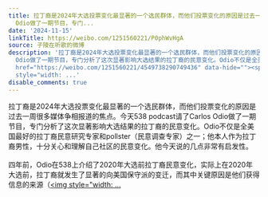 ```yaml
---
title: 拉丁裔是2024年大选投票变化最显著的一个选民群体，而他们投票变化的原因是过去一周很多媒体争相报道的焦点。今天538 podcast请了Carlos
  Odio做了一期节目，专门...
date: '2024-11-15'
linkTitle: https://weibo.com/1251560221/P0phWvHgA
source: 子陵在听歌的微博
description: '拉丁裔是2024年大选投票变化最显著的一个选民群体，而他们投票变化的原因是过去一周很多媒体争相报道的焦点。今天538 podcast请了Carlos
  Odio做了一期节目，专门分析了这次显著影响大选结果的拉丁裔的民意变化。Odio不仅是全美国最好的拉丁裔民意研究专家和pollster（民意调查专家）之一；他本人作为拉丁裔男性，十分关心和理解自己社区的民意变化。他今天说的几点非常有启发性。<br><br>四年前，Odio在538上介绍了2020年大选前拉丁裔民意变化，实际上在2020年大选前，拉丁裔就发生了显著的向美国保守派的变迁，而其中关键原因是他们获得信息的来源（<a
  href="https://weibo.com/1251560221/4549738290749436" data-hide=""><span class="url-icon"><img
  style="width: ...'
disable_comments: true
---
```

拉丁裔是2024年大选投票变化最显著的一个选民群体，而他们投票变化的原因是过去一周很多媒体争相报道的焦点。今天538 podcast请了Carlos Odio做了一期节目，专门分析了这次显著影响大选结果的拉丁裔的民意变化。Odio不仅是全美国最好的拉丁裔民意研究专家和pollster（民意调查专家）之一；他本人作为拉丁裔男性，十分关心和理解自己社区的民意变化。他今天说的几点非常有启发性。<br><br>四年前，Odio在538上介绍了2020年大选前拉丁裔民意变化，实际上在2020年大选前，拉丁裔就发生了显著的向美国保守派的变迁，而其中关键原因是他们获得信息的来源（<a href="https://weibo.com/1251560221/4549738290749436" data-hide=""><span class="url-icon"><img style="width: ...